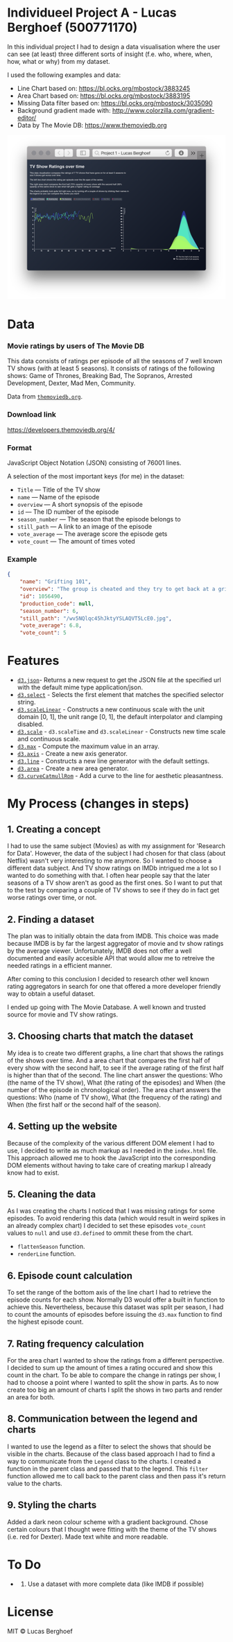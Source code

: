 # Individueel Project A - Lucas Berghoef (500771170)

In this individual project I had to design a data visualisation where the user
can see (at least) three different sorts of insight (f.e. who, where, when, how,
what or why) from my dataset.

I used the following examples and data:
* Line Chart based on: https://bl.ocks.org/mbostock/3883245
* Area Chart based on: https://bl.ocks.org/mbostock/3883195
* Missing Data filter based on: https://bl.ocks.org/mbostock/3035090
* Background gradient made with: http://www.colorzilla.com/gradient-editor/
* Data by The Movie DB: https://www.themoviedb.org

![Preview of the data visualisation](preview.png)


# Data

### Movie ratings by users of The Movie DB

This data consists of ratings per episode of all the seasons of 7 well known TV
shows (with at least 5 seasons).
It consists of ratings of the following shows: Game of Thrones, Breaking Bad,
The Sopranos, Arrested Development, Dexter, Mad Men, Community.

Data from [`themoviedb.org`](https://www.themoviedb.org).

### Download link

https://developers.themoviedb.org/4/

### Format

JavaScript Object Notation (JSON) consisting of 76001 lines.

A selection of the most important keys (for me) in the dataset:
*   `Title` — Title of the TV show
*   `name` — Name of the episode
*   `overview` — A short synopsis of the episode
*   `id` — The ID number of the episode
*   `season_number` — The season that the episode belongs to
*   `still_path` — A link to an image of the episode
*   `vote_average` — The average score the episode gets
*   `vote_count` — The amount of times voted

### Example

```json
{
    "name": "Grifting 101",
    "overview": "The group is cheated and they try to get back at a grifter now teaching at Greendale.",
    "id": 1056490,
    "production_code": null,
    "season_number": 6,
    "still_path": "/wv5NQlqc45hJktyYSLAQVT5LcE0.jpg",
    "vote_average": 6.8,
    "vote_count": 5
```


# Features
* [`d3.json`](https://github.com/d3/d3-request/blob/master/README.md#json)- Returns a new request to get the JSON file at the specified url with the default mime type application/json.
* [`d3.select`](https://github.com/d3/d3-selection/blob/master/README.md#selection_select) - Selects the first element that matches the specified selector string.
* [`d3.scaleLinear`](https://github.com/d3/d3-scale#scaleLinear) - Constructs a new continuous scale with the unit domain [0, 1], the unit range [0, 1], the default interpolator and clamping disabled.
* [`d3.scale`](https://github.com/d3/d3-scale) - `d3.scaleTime` and `d3.scaleLinear` - Constructs new time scale and continuous scale.
* [`d3.max`](https://github.com/d3/d3-array/blob/master/README.md#max) - Compute the maximum value in an array.
* [`d3.axis`](https://github.com/d3/d3-axis/blob/master/README.md#axis) - Create a new axis generator.
* [`d3.line`](https://github.com/d3/d3-shape/blob/master/README.md#line) - Constructs a new line generator with the default settings.
* [`d3.area`](https://github.com/d3/d3-shape/blob/master/README.md#area) - Create a new area generator.
* [`d3.curveCatmullRom`](https://github.com/d3/d3-shape#curveCatmullRom) - Add a curve to the line for aesthetic pleasantness.


# My Process (changes in steps)

## 1. Creating a concept
I had to use the same subject (Movies) as with my assignment for 'Research for Data'.
However, the data of the subject I had chosen for that class (about Netflix)
wasn't very interesting to me anymore. So I wanted to choose a different data
subject. And TV show ratings on IMDb intrigued me a lot so I wanted to do
something with that. I often hear people say that the later seasons of a TV show
aren't as good as the first ones. So I want to put that to the test by comparing a
couple of TV shows to see if they do in fact get worse ratings over time, or not.

## 2. Finding a dataset
The plan was to initially obtain the data from IMDB. This choice was made because
IMDB is by far the largest aggregator of movie and tv show ratings by the average
viewer. Unfortunately, IMDB does not offer a well documented and easily accesible
API that would allow me to retreive the needed ratings in a efficient manner.

After coming to this conclusion I decided to research other well known rating
aggregators in search for one that offered a more developer friendly way to
obtain a useful dataset.

I ended up going with The Movie Database. A well known and trusted source for
movie and TV show ratings.

## 3. Choosing charts that match the dataset
My idea is to create two different graphs, a line chart that shows the ratings
of the shows over time. And a area chart that compares the first half of every
show with the second half, to see if the average rating of the first half is
higher than that of the second.
The line chart answer the questions: Who (the name of the TV show), What (the
rating of the episodes) and When (the number of the episode in chronological order).
The area chart answers the questions: Who (name of TV show), What (the frequency
of the rating) and When (the first half or the second half of the season).

## 4. Setting up the website
Because of the complexity of the various different DOM element I had to use,
I decided to write as much markup as I needed in the `index.html` file. This
approach allowed me to hook the JavaScript into the corresponding DOM elements
without having to take care of creating markup I already know had to exist.

## 5. Cleaning the data
As I was creating the charts I noticed that I was missing ratings for some
episodes. To avoid rendering this data (which would result in weird spikes in
an already complex chart) I decided to set these episodes `vote_count` values to
`null` and use `d3.defined` to ommit these from the chart.

 - `flattenSeason` function.
 - `renderLine` function.

## 6. Episode count calculation
To set the range of the bottom axis of the line chart I had to retrieve the
episode counts for each show. Normally D3 would offer a built in function to
achieve this. Nevertheless, because this dataset was split per season, I had to
count the amounts of episodes before issuing the `d3.max` function to find the
highest episode count.

## 7. Rating frequency calculation
For the area chart I wanted to show the ratings from a different perspective.
I decided to sum up the amount of times a rating occured and show this count
in the chart. To be able to compare the change in ratings per show, I had to
choose a point where I wanted to split the show in parts. As to now create too
big an amount of charts I split the shows in two parts and render an area for
both.

## 8. Communication between the legend and charts
I wanted to use the legend as a filter to select the shows that should be
visible in the charts. Because of the class based approach I had to find a way
to communicate from the `Legend` class to the charts. I created a function
in the parent class and passed that to the legend. This `filter` function
allowed me to call back to the parent class and then pass it's return value to
the charts.

## 9. Styling the charts
Added a dark neon colour scheme with a gradient background. Chose certain
colours that I thought were fitting with the theme of the TV shows (i.e. red for
Dexter). Made text white and more readable.


# To Do

* 1. Use a dataset with more complete data (like IMDB if possible)

# License

MIT © Lucas Berghoef
